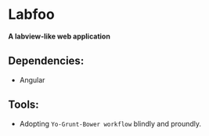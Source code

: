 # Labfoo
**A labview-like web application**

## Dependencies:
* Angular

## Tools:
* Adopting `Yo-Grunt-Bower workflow` blindly and proundly.

